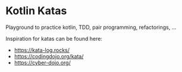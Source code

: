 # Kotlin Katas

Playground to practice kotlin, TDD, pair programming, refactorings, ...

Inspiration for katas can be found here:
- https://kata-log.rocks/
- https://codingdojo.org/kata/
- https://cyber-dojo.org/

